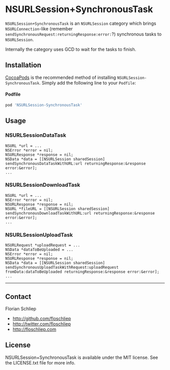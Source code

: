 NSURLSession+SynchronousTask
============================

`NSURLSession+SynchronousTask` is an `NSURLSession` category which brings `NSURLConnection`-like (remember `sendSynchronousRequest:returningResponse:error:`?) synchronous tasks to `NSURLSession`.

Internally the category uses GCD to wait for the tasks to finish.

## Installation

[CocoaPods](http://cocoapods.org) is the recommended method of installing `NSURLSession-SynchronousTask`. Simply add the following line to your `Podfile`:

#### Podfile

```ruby
pod 'NSURLSession-SynchronousTask'
```

## Usage

### NSURLSessionDataTask

```
NSURL *url = ...
NSError *error = nil;
NSURLResponse *response = nil;
NSData *data = [[NSURLSession sharedSession] sendSynchronousDataTaskWithURL:url returningResponse:&response error:&error];
...
```
### NSURLSessionDownloadTask

```
NSURL *url = ...
NSError *error = nil;
NSURLResponse *response = nil;
NSURL *fileURL = [[NSURLSession sharedSession] sendSynchronousDownloadTaskWithURL:url returningResponse:&response error:&error];
...
```
### NSURLSessionUploadTask

```
NSURLRequest *uploadRequest = ...
NSData *dataToBeUploaded = ...
NSError *error = nil;
NSURLResponse *response = nil;
NSData *data = [[NSURLSession sharedSession] sendSynchronousUploadTaskWithRequest:uploadRequest fromData:dataToBeUploaded returningResponse:&response error:&error];
...
```

---

## Contact

Florian Schliep

- http://github.com/floschliep
- http://twitter.com/floschliep
- http://floschliep.com

## License

NSURLSession+SynchronousTask is available under the MIT license. See the LICENSE.txt file for more info.
